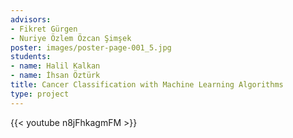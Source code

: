 ```yaml
---
advisors:
- Fikret Gürgen
- Nuriye Özlem Özcan Şimşek
poster: images/poster-page-001_5.jpg
students:
- name: Halil Kalkan
- name: İhsan Öztürk
title: Cancer Classification with Machine Learning Algorithms
type: project
---
```


{{< youtube n8jFhkagmFM >}}
